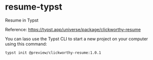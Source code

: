 # resume-typst
Resume in Typst

Reference: https://typst.app/universe/package/clickworthy-resume

You can laso use the Typst CLI to start a new project on your computer using
this command:
```sh
typst init @preview/clickworthy-resume:1.0.1
```
